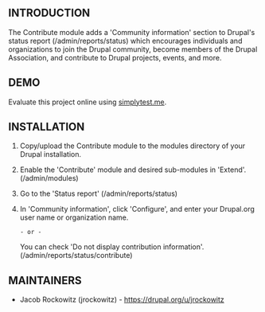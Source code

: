 INTRODUCTION
------------

The Contribute module adds a 'Community information' section to Drupal's 
status report (/admin/reports/status) which encourages individuals and 
organizations to join the Drupal community, become members of the 
Drupal Association, and contribute to Drupal projects, events, and more.


DEMO
----

Evaluate this project online using [simplytest.me](https://simplytest.me/project/contribute).


INSTALLATION
------------

1. Copy/upload the Contribute module to the modules directory of your Drupal
   installation.

2. Enable the 'Contribute' module and desired sub-modules in 'Extend'. 
   (/admin/modules)

3. Go to the 'Status report' (/admin/reports/status)

4. In 'Community information', click 'Configure', and enter your Drupal.org 
   user name or organization name. 
   
       - or -
   
   You can check 'Do not display contribution information'. 
   (/admin/reports/status/contribute)  


MAINTAINERS
-----------

- Jacob Rockowitz (jrockowitz) - https://drupal.org/u/jrockowitz
